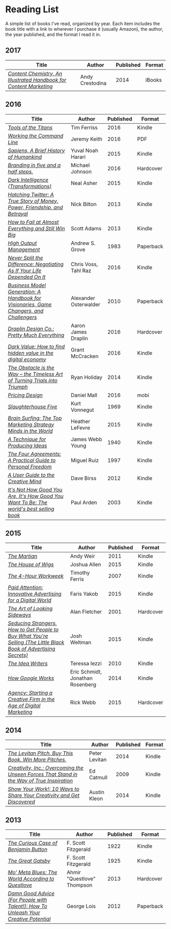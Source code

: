 # Reading List

A simple list of books I've read, organized by year. Each item includes the book title with a link to wherever I purchase it (usually Amazon), the author, the year published, and the format I read it in.

## 2017
| Title | Author | Published | Format |
| -------- | ------- | ------- | ------- |
| [*Content Chemistry, An Illustrated Handbook for Content Marketing*](https://itunes.apple.com/us/book/content-chemistry/id929221202?mt=11) | Andy Crestodina | 2014 | iBooks |

## 2016
| Title | Author | Published | Format |
| -------- | ------- | ------- | ------- |
| [*Tools of the Titans*](http://amzn.to/2jCiDZ6) | Tim Ferriss | 2016 | Kindle |
| [*Working the Command Line*](https://abookapart.com/products/working-the-command-line) | Jeremy Keith | 2016 | PDF |
| [*Sapiens, A Brief History of Humankind*](http://amzn.to/2imdvr3) | Yuval Noah Harari | 2015 | Kindle |
| [*Branding in five and a half steps.*](http://amzn.to/2jdydgR) | Michael Johnson | 2016 | Hardcover |
| [*Dark Intelligence (Transformations)*](http://amzn.to/2jdFoWD) | Neal Asher | 2015 | Kindle |
| [*Hatching Twitter: A True Story of Money, Power, Friendship, and Betrayal*](http://amzn.to/2jdAGYV) | Nick Bilton | 2013 | Kindle |
| [*How to Fail at Almost Everything and Still Win Big*](http://amzn.to/2jCgrRr) | Scott Adams | 2013 | Kindle |
| [*High Output Management*](http://amzn.to/2ij6Mmv) | Andrew S. Grove | 1983 | Paperback |
| [*Never Split the Difference: Negotiating As If Your Life Depended On It*](http://amzn.to/2jCha4R) |  Chris Voss, Tahl Raz | 2016 | Kindle |
| [*Business Model Generation: A Handbook for Visionaries, Game Changers, and Challengers*](http://amzn.to/2jCgIDX) | Alexander Osterwalder | 2010 | Paperback |
| [*Draplin Design Co.: Pretty Much Everything*](http://amzn.to/2impQeD) | Aaron James Draplin | 2016 | Hardcover |
| [*Dark Value: How to find hidden value in the digital economy*](http://amzn.to/2jCfwAv) | Grant McCracken | 2016 | Kindle |
| [*The Obstacle is the Way – the Timeless Art of Turning Trials into Triumph*](http://amzn.to/2jdFDAx) | Ryan Holiday | 2014 | Kindle |
| [*Pricing Design*](https://abookapart.com/products/pricing-design) | Daniel Mall | 2016 | mobi |
| [*Slaughterhouse Five*](http://amzn.to/2jC6mDV) | Kurt Vonnegut | 1969 | Kindle |
| [*Brain Surfing: The Top Marketing Strategy Minds in the World*](http://amzn.to/2jCeAMs) | Heather LeFevre | 2015 | Kindle |
| [*A Technique for Producing Ideas*](http://amzn.to/2ij0eUP) | James Webb Young | 1940 | Kindle |
| [*The Four Agreements: A Practical Guide to Personal Freedom*](http://amzn.to/2iqJBoD) | Miguel Ruiz | 1997 | Kindle |
| [*A User Guide to the Creative Mind*](http://amzn.to/2jKtGnc) | Dave Birss | 2012 | Kindle |
| [*It's Not How Good You Are, It's How Good You Want To Be: The world's best selling book*](http://amzn.to/2jCgEUL) | Paul Arden | 2003 | Kindle |

## 2015
| Title | Author | Published | Format |
| -------- | ------- | ------- | ------- |
| [*The Martian*](http://amzn.to/2hOMTil) | Andy Weir | 2011 | Kindle |
| [*The House of Wigs*](http://amzn.to/2hwQouq) | Joshua Allen | 2015 | Kindle |
| [*The 4-Hour Workweek*](http://amzn.to/2hwQvqb) | Timothy Ferris | 2007 | Kindle |
| [*Paid Attention: Innovative Advertising for a Digital World*](http://amzn.to/2huDNLv) | Faris Yakob |  2015 | Kindle |
| [*The Art of Looking Sideways*](http://amzn.to/2gK8oVG) | Alan Fletcher | 2001 | Hardcover |
| [*Seducing Strangers, How to Get People to Buy What You're Selling (The Little Black Book of Advertising Secrets)*](http://amzn.to/2hOMdK4) | Josh Weltman | 2015 | Kindle |
| [*The Idea Writers*](http://amzn.to/2gK9d0t) | Teressa Iezzi | 2010 | Kindle |
| [*How Google Works*](http://amzn.to/2hxziNL) | Eric Schmidt, Jonathan Rosenberg | 2014 | Kindle |
| [*Agency: Starting a Creative Firm in the Age of Digital Marketing*](http://amzn.to/2gKah4z) | Rick Webb | 2015 | Hardcover |

## 2014
| Title | Author | Published | Format |
| -------- | ------- | ------- | ------- |
| [*The Levitan Pitch. Buy This Book. Win More Pitches.*](http://amzn.to/2hOQnBB) | Peter Levitan | 2014 | Kindle |
| [*Creativity, Inc.: Overcoming the Unseen Forces That Stand in the Way of True Inspiration*](http://amzn.to/2hORBg8) | Ed Catmull | 2009 | Kindle |
| [*Show Your Work!: 10 Ways to Share Your Creativity and Get Discovered*](http://amzn.to/2hOOYLt) | Austin Kleon | 2014 | Kindle |

## 2013
| Title | Author | Published | Format |
| -------- | ------- | ------- | ------- |
| [*The Curious Case of Benjamin Button*](http://amzn.to/2huyfAA) | F. Scott Fitzgerald | 1922 | Kindle |
| [*The Great Gatsby*](http://amzn.to/2hONpgt) | F. Scott Fitzgerald | 1925 | Kindle |
| [*Mo' Meta Blues: The World According to Questlove*](http://amzn.to/2hOKxQz) | Ahmir "Questlove" Thompson | 2013 | Hardcover |
| [*Damn Good Advice (For People with Talent!): How To Unleash Your Creative Potential*](http://amzn.to/2gKgz4a) | George Lois | 2012 | Paperback |


